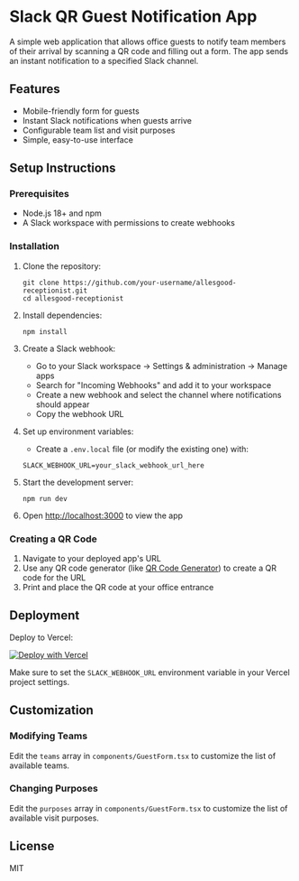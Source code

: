 # Slack QR Guest Notification App

A simple web application that allows office guests to notify team members of their arrival by scanning a QR code and filling out a form. The app sends an instant notification to a specified Slack channel.

## Features

- Mobile-friendly form for guests
- Instant Slack notifications when guests arrive
- Configurable team list and visit purposes
- Simple, easy-to-use interface

## Setup Instructions

### Prerequisites

- Node.js 18+ and npm
- A Slack workspace with permissions to create webhooks

### Installation

1. Clone the repository:
   ```
   git clone https://github.com/your-username/allesgood-receptionist.git
   cd allesgood-receptionist
   ```

2. Install dependencies:
   ```
   npm install
   ```

3. Create a Slack webhook:
   - Go to your Slack workspace → Settings & administration → Manage apps
   - Search for "Incoming Webhooks" and add it to your workspace
   - Create a new webhook and select the channel where notifications should appear
   - Copy the webhook URL

4. Set up environment variables:
   - Create a `.env.local` file (or modify the existing one) with:
   ```
   SLACK_WEBHOOK_URL=your_slack_webhook_url_here
   ```

5. Start the development server:
   ```
   npm run dev
   ```

6. Open [http://localhost:3000](http://localhost:3000) to view the app

### Creating a QR Code

1. Navigate to your deployed app's URL
2. Use any QR code generator (like [QR Code Generator](https://www.qr-code-generator.com/)) to create a QR code for the URL
3. Print and place the QR code at your office entrance

## Deployment

Deploy to Vercel:

[![Deploy with Vercel](https://vercel.com/button)](https://vercel.com/new/clone?repository-url=https%3A%2F%2Fgithub.com%2Fyour-username%2Fallesgood-receptionist)

Make sure to set the `SLACK_WEBHOOK_URL` environment variable in your Vercel project settings.

## Customization

### Modifying Teams

Edit the `teams` array in `components/GuestForm.tsx` to customize the list of available teams.

### Changing Purposes

Edit the `purposes` array in `components/GuestForm.tsx` to customize the list of available visit purposes.

## License

MIT 